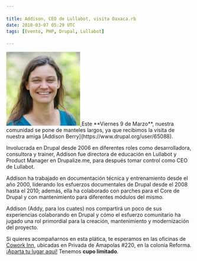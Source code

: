 ```yaml
---

title: Addison, CEO de Lullabot, visita Oaxaca.rb
date: 2018-03-07 05:29 UTC
tags: [Evento, PHP, Drupal, Lullabot]

---
```

<a class="profile-image" href="#">
  <img src="/images/2018/addison-200px.jpg" alt="Addison Berry">
</a>
Este **Viernes 9 de Marzo**, nuestra comunidad se pone de manteles largos, ya que recibimos la visita de nuestra amiga [Addison Berry](https://www.drupal.org/user/65088).

Involucrada en Drupal desde 2006 en diferentes roles como desarrolladora, consultora y trainer, Addison fue directora de educación en Lullabot y Product Manager en Drupalize.me, para después tomar control como CEO de Lullabot.

Addison ha trabajado en documentación técnica y entrenamiento desde el año 2000, liderando los esfuerzos documentales de Drupal desde el 2008 hasta el 2010; además, ella ha colaborado con parches para el Core de Drupal y con mantenimiento para diferentes módulos del mismo.

Addison (Addy, para los cuates) nos compartirá un poco de sus experiencias colaborando en Drupal y cómo el esfuerzo comunitario ha jugado una rol primordial para la creación, mantenimiento y modernización del proyecto.

Si quieres acompañarnos en esta plática, te esperamos en las oficinas de [Cowork Inn](https://www.facebook.com/coworkinn.mx/), ubicadas en Privada de Amapolas #220, en la colonia Reforma. [¡Aparta tu lugar aquí!](https://goo.gl/ju31ez) Tenemos **cupo limitado**.
